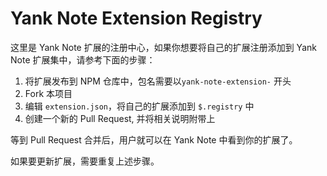 # Yank Note Extension Registry

这里是 Yank Note 扩展的注册中心，如果你想要将自己的扩展注册添加到 Yank Note 扩展集中，请参考下面的步骤：

1. 将扩展发布到 NPM 仓库中，包名需要以`yank-note-extension-` 开头
2. Fork 本项目
3. 编辑 `extension.json`，将自己的扩展添加到 `$.registry` 中
4. 创建一个新的 Pull Request, 并将相关说明附带上

等到 Pull Request 合并后，用户就可以在 Yank Note 中看到你的扩展了。

如果要更新扩展，需要重复上述步骤。
